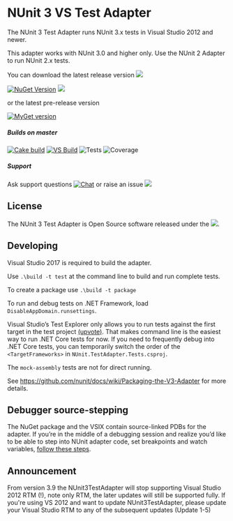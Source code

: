 # NUnit 3 VS Test Adapter #

The NUnit 3 Test Adapter runs NUnit 3.x tests in Visual Studio 2012 and newer.

This adapter works with NUnit 3.0 and higher only. Use the NUnit 2 Adapter to run NUnit 2.x tests.

You can download the latest release version ![](https://img.shields.io/github/release-date/nunit/nunit3-vs-adapter.svg?style=flat)

[![NuGet Version](https://img.shields.io/nuget/v/NUnit3TestAdapter.svg)](https://www.nuget.org/packages/NUnit3TestAdapter)  ![](https://img.shields.io/nuget/dt/NUnit3TestAdapter.svg?style=flat)

or the latest pre-release version  

[![MyGet version](https://img.shields.io/myget/nunit/vpre/NUnit3TestAdapter.svg?label=Myget%3A%20Latest%20pre-release&style=flat)](https://www.myget.org/feed/nunit/package/nuget/NUnit3TestAdapter)

##### Builds on master
[![Cake build](https://img.shields.io/azure-devops/build/nunit/nunit/NUnit3TestAdapter.Github.Cake.CI.svg?label=Cake%20build&style=flat)](https://nunit.visualstudio.com/NUnit/_build?definitionId=12&_a=completed)
[![VS Build](https://img.shields.io/azure-devops/build/nunit/nunit/4.svg?label=VS%20build&style=flat)](https://nunit.visualstudio.com/NUnit/_build?definitionId=4&_a=completed)
![Tests](https://img.shields.io/azure-devops/tests/nunit/nunit/4.svg?style=flat)
![Coverage](https://img.shields.io/azure-devops/coverage/nunit/nunit/4.svg?style=flat)

##### Support

Ask support questions [![Chat](https://img.shields.io/gitter/room/nunit/nunit.svg?style=flat)](https://gitter.im/nunit/nunit)
or raise an issue [![](https://img.shields.io/github/issues/nunit/NUnit3-vs-Adapter.svg?style=flat)](https://github.com/nunit/nunit3-vs-adapter/issues)

## License ##

The NUnit 3 Test Adapter is Open Source software released under the [![](https://img.shields.io/github/license/nunit/nunit3-vs-adapter.svg?style=flat)](http://www.nunit.org/nuget/nunit3-license.txt).

## Developing

Visual Studio 2017 is required to build the adapter.

Use `.\build -t test` at the command line to build and run complete tests.

To create a package use `.\build -t package`

To run and debug tests on .NET Framework, load `DisableAppDomain.runsettings`.

Visual Studio’s Test Explorer only allows you to run tests against the first target in the test project
[(upvote)](https://developercommunity.visualstudio.com/content/problem/150864/running-tests-in-a-csproj-with-multiple-targetfram.html).
That makes command line is the easiest way to run .NET Core tests for now. If you need to frequently debug into .NET Core tests,
you can temporarily switch the order of the `<TargetFrameworks>` in `NUnit.TestAdapter.Tests.csproj`.

The `mock-assembly` tests are not for direct running.

See https://github.com/nunit/docs/wiki/Packaging-the-V3-Adapter for more details.

## Debugger source-stepping

The NuGet package and the VSIX contain source-linked PDBs for the adapter.
If you’re in the middle of a debugging session and realize you’d like to be able to step into NUnit adapter code,
set breakpoints and watch variables, [follow these steps](https://github.com/nunit/docs/wiki/Adapter-Source-Stepping).

## Announcement
From version 3.9 the NUnit3TestAdapter will stop supporting Visual Studio 2012 RTM (!), note only RTM, the later updates will still be supported fully. If you're using VS 2012 and want to update NUnit3TestAdapter, please update your Visual Studio RTM to any of the subsequent updates (Update 1-5)